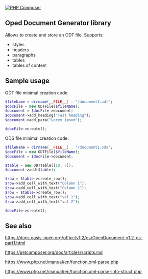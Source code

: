 [![PHP Composer](https://github.com/tsv2013/open-office-generator/actions/workflows/php.yml/badge.svg)](https://github.com/tsv2013/open-office-generator/actions/workflows/php.yml)

## Oped Document Generator library
  Allows to create and store an ODT file. Supports:
  - styles
  - headers
  - paragraphs
  - tables
  - tables of content

## Sample usage
  
  ODT file minimal creation code:

  ```PHP
  $fileName = dirname(__FILE__) . "/document1.odt";
  $docFile = new ODTFile($fileName);
  $document = $docFile->document;
  $document->add_heading("Test heading");
  $document->add_para("Lorem ipsum");

  $docFile->create();
  ```

  ODS file minimal creation code:

  ```PHP
  $fileName = dirname(__FILE__) . "/document1.ods";
  $docFile = new ODTFile($fileName);
  $document = $docFile->document;

  $table = new ODTTable([10, 7]);
  $document->add($table);

  $row = $table->create_row();
  $row->add_cell_with_text("Column 1");
  $row->add_cell_with_text("Column 2");
  $row = $table->create_row();
  $row->add_cell_with_text("val 1");
  $row->add_cell_with_text("val 2");

  $docFile->create();
  ```


## See also
  https://docs.oasis-open.org/office/v1.2/os/OpenDocument-v1.2-os-part1.html

  https://getcomposer.org/doc/articles/scripts.md

  https://www.php.net/manual/en/function.xml-parse.php

  https://www.php.net/manual/en/function.xml-parse-into-struct.php